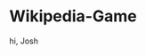 # Wikipedia-Game
































































































































































hi, Josh
